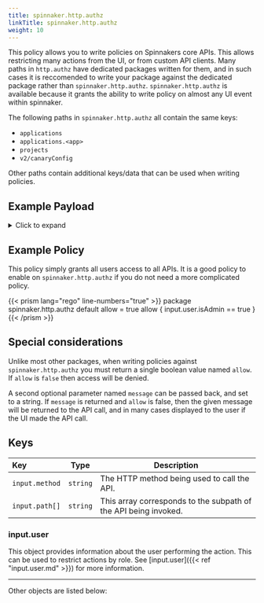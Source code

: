 ```yaml
---
title: spinnaker.http.authz
linkTitle: spinnaker.http.authz
weight: 10
---
```


This policy allows you to write policies on Spinnakers core APIs. This allows restricting many actions from the UI, or from custom API clients. Many paths in `http.authz` have dedicated packages written for them, and in such cases it is reccomended to write your package against the dedicated package rather than `spinnaker.http.authz`. `spinnaker.http.authz` is available because it grants the ability to write policy on almost any UI event within spinnaker.

The following paths in `spinnaker.http.authz` all contain the same keys:

 - `applications`
 - `applications.<app>`
 - `projects`
 - `v2/canaryConfig`

Other paths contain additional keys/data that can be used when writing policies.

## Example Payload

<details><summary>Click to expand</summary>

```json
{
  "input": {
    "method": "GET",
    "path": [
      "applications"
    ],
    "user": {
      "isAdmin": false,
      "roles": [
        {
          "name": "armory-io",
          "source": "GITHUB_TEAMS"
        },
        {
          "name": "productmanagers",
          "source": "GITHUB_TEAMS"
        }
      ],
      "username": "myUserName"
    }
  }
}
```
</details>

## Example Policy

This policy simply grants all users access to all APIs. It is a good policy to enable on `spinnaker.http.authz` if you do not need a more complicated policy.

{{< prism lang="rego" line-numbers="true" >}}
package spinnaker.http.authz
default allow = true
allow {
    input.user.isAdmin == true
}
{{< /prism >}}

## Special considerations

Unlike most other packages, when writing policies against `spinnaker.http.authz` you must return a single boolean value named `allow`. If `allow` is `false` then access will be denied.

A second optional parameter named `message` can be passed back, and set to a string. If `message` is returned and `allow` is false, then the given message will be returned to the API call, and in many cases displayed to the user if the UI made the API call.

 ## Keys

| Key                         | Type      | Description                                                     |
| :-------------------------- | --------- | --------------------------------------------------------------- |
| `input.method`              | `string`  | The HTTP method being used to call the API.                     |
| `input.path[]`              | `string`  | This array corresponds to the subpath of the API being invoked. |

### input.user

This object provides information about the user performing the action. This can be used to restrict actions by role. See [input.user]({{< ref "input.user.md" >}}) for more information.

<hr/>

Other objects are listed below:
